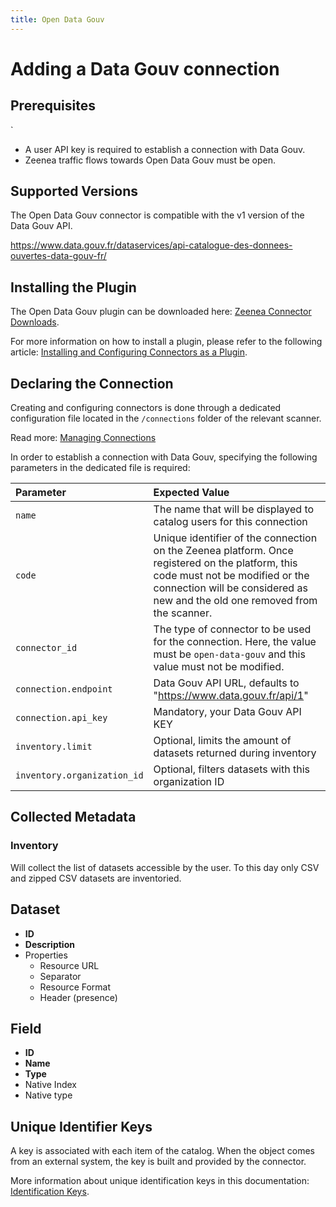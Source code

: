 ```yaml
---
title: Open Data Gouv
---
```



# Adding a Data Gouv connection

## Prerequisites
`
* A user API key is required to establish a connection with Data Gouv.
* Zeenea traffic flows towards Open Data Gouv must be open. 

## Supported Versions

The Open Data Gouv connector is compatible with the v1 version of the Data Gouv API.

https://www.data.gouv.fr/dataservices/api-catalogue-des-donnees-ouvertes-data-gouv-fr/

## Installing the Plugin

The Open Data Gouv plugin can be downloaded here: [Zeenea Connector Downloads](./zeenea-connectors-list.md).

For more information on how to install a plugin, please refer to the following article: [Installing and Configuring Connectors as a Plugin](./zeenea-connectors-install-as-plugin.md).

## Declaring the Connection

Creating and configuring connectors is done through a dedicated configuration file located in the `/connections` folder of the relevant scanner.

Read more: [Managing Connections](./zeenea-managing-connections.md)
 
In order to establish a connection with Data Gouv, specifying the following parameters in the dedicated file is required:


| Parameter| Expected Value |
| :--- | :--- |
| `name` | The name that will be displayed to catalog users for this connection | 
| `code` | Unique identifier of the connection on the Zeenea platform. Once registered on the platform, this code must not be modified or the connection will be considered as new and the old one removed from the scanner. | 
| `connector_id` | The type of connector to be used for the connection. Here, the value must be `open-data-gouv` and this value must not be modified. | 
| `connection.endpoint` | Data Gouv API URL, defaults to "https://www.data.gouv.fr/api/1" |
| `connection.api_key`	| Mandatory, your Data Gouv API KEY |
| `inventory.limit` | Optional, limits the amount of datasets returned during inventory |
| `inventory.organization_id` | Optional, filters datasets with this organization ID |


## Collected Metadata

### Inventory

Will collect the list of datasets accessible by the user. To this day only CSV and zipped CSV datasets are inventoried.


## Dataset

* **ID** 
* **Description**
* Properties
	* Resource URL
	* Separator
	* Resource Format
	* Header (presence)
## Field

* **ID**
* **Name**
* **Type**
* Native Index
* Native type

## Unique Identifier Keys

A key is associated with each item of the catalog. When the object comes from an external system, the key is built and provided by the connector.

More information about unique identification keys in this documentation: [Identification Keys](./zeenea-identification-keys.md).


